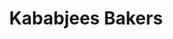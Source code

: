 ---
title: "Kababjees Bakers"
url: /karachi/kababjees-bakers-muhammad-ali-jinnah-rd-saddar/
shop: bakery
---